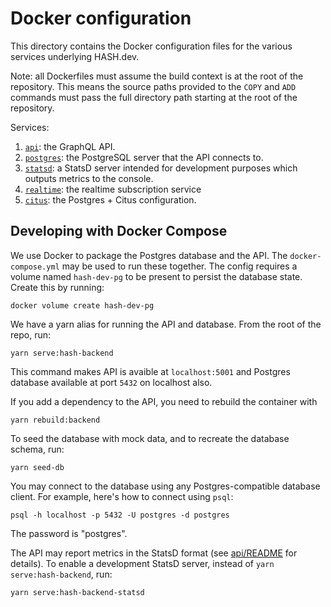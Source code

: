 # Docker configuration

This directory contains the Docker configuration files for the various services
underlying HASH.dev.

Note: all Dockerfiles must assume the build context is at the root of the
repository. This means the source paths provided to the `COPY` and `ADD`
commands must pass the full directory path starting at the root of the
repository.

Services:

1. [`api`](./api): the GraphQL API.
2. [`postgres`](./postgres): the PostgreSQL server that the API connects to.
3. [`statsd`](./statsd): a StatsD server intended for development purposes
   which outputs metrics to the console.
4. [`realtime`](./realtime): the realtime subscription service
5. [`citus`](./citus): the Postgres + Citus configuration.

## Developing with Docker Compose

We use Docker to package the Postgres database and the API. The
`docker-compose.yml` may be used to run these together. The config requires a
volume named `hash-dev-pg` to be present to persist the database state. Create
this by running:

```
docker volume create hash-dev-pg
```

We have a yarn alias for running the API and database. From the root of the
repo, run:

```
yarn serve:hash-backend
```

This command makes API is avaible at `localhost:5001` and Postgres database
available at port `5432` on localhost also.

If you add a dependency to the API, you need to rebuild the container with

```
yarn rebuild:backend
```

To seed the database with mock data, and to recreate the database schema, run:

```
yarn seed-db
```

You may connect to the database using any Postgres-compatible database client.
For example, here's how to connect using `psql`:

```
psql -h localhost -p 5432 -U postgres -d postgres
```

The password is "postgres".

The API may report metrics in the StatsD format (see [api/README](../packages/hash/api/README.md) for details).
To enable a development StatsD server, instead of `yarn serve:hash-backend`,
run:

```
yarn serve:hash-backend-statsd
```
